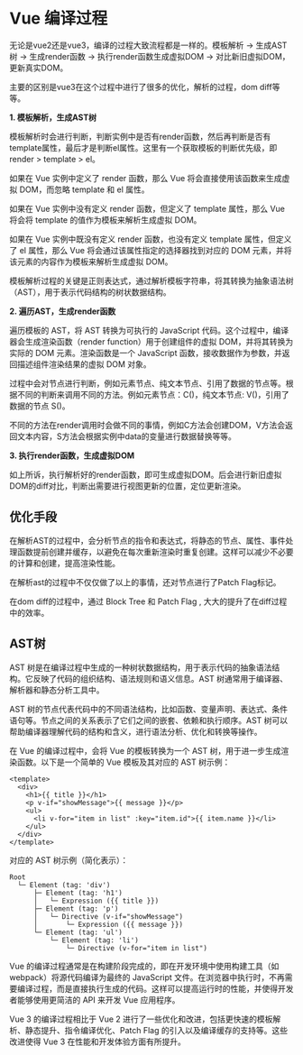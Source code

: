 # Vue 编译过程

无论是vue2还是vue3，编译的过程大致流程都是一样的。模板解析 -> 生成AST树 -> 生成render函数 -> 执行render函数生成虚拟DOM -> 对比新旧虚拟DOM，更新真实DOM。

主要的区别是vue3在这个过程中进行了很多的优化，解析的过程，dom diff等等。


**1. 模板解析，生成AST树**

模板解析时会进行判断，判断实例中是否有render函数，然后再判断是否有template属性，最后才是判断el属性。这里有一个获取模板的判断优先级，即render > template > el。

如果在 Vue 实例中定义了 render 函数，那么 Vue 将会直接使用该函数来生成虚拟 DOM，而忽略 template 和 el 属性。

如果在 Vue 实例中没有定义 render 函数，但定义了 template 属性，那么 Vue 将会将 template 的值作为模板来解析生成虚拟 DOM。

如果在 Vue 实例中既没有定义 render 函数，也没有定义 template 属性，但定义了 el 属性，那么 Vue 将会通过该属性指定的选择器找到对应的 DOM 元素，并将该元素的内容作为模板来解析生成虚拟 DOM。


模板解析过程的关键是正则表达式，通过解析模板字符串，将其转换为抽象语法树（AST），用于表示代码结构的树状数据结构。


**2. 遍历AST，生成render函数**

遍历模板的 AST，将 AST 转换为可执行的 JavaScript 代码。这个过程中，编译器会生成渲染函数（render function）用于创建组件的虚拟 DOM，并将其转换为实际的 DOM 元素。渲染函数是一个 JavaScript 函数，接收数据作为参数，并返回描述组件渲染结果的虚拟 DOM 对象。

过程中会对节点进行判断，例如元素节点、纯文本节点、引用了数据的节点等。根据不同的判断来调用不同的方法。例如元素节点：C()，纯文本节点: V()，引用了数据的节点 S()。

不同的方法在render调用时会做不同的事情，例如C方法会创建DOM，V方法会返回文本内容，S方法会根据实例中data的变量进行数据替换等等。

**3. 执行render函数，生成虚拟DOM**

如上所诉，执行解析好的render函数，即可生成虚拟DOM。后会进行新旧虚拟DOM的diff对比，判断出需要进行视图更新的位置，定位更新渲染。

## 优化手段

在解析AST的过程中，会分析节点的指令和表达式，将静态的节点、属性、事件处理函数提前创建并缓存，以避免在每次重新渲染时重复创建。这样可以减少不必要的计算和创建，提高渲染性能。

在解析ast的过程中不仅仅做了以上的事情，还对节点进行了Patch Flag标记。

在dom diff的过程中，通过 Block Tree 和 Patch Flag , 大大的提升了在diff过程中的效率。

<!-- ## 基于Vue2


**1. 模板解析**

Vue 使用基于 HTML 的模板语法来描述组件的结构。在编译过程的第一步，Vue 的模板编译器会解析模板字符串，将其转换为抽象语法树（AST）的形式。AST 是一个表示代码结构的树状数据结构，它反映了模板中的各个元素、指令和表达式之间的关系。

**2. 静态分析**

在静态分析阶段，编译器会遍历模板的 AST，分析其中的指令和表达式，收集依赖关系和优化信息。这包括检查指令是否存在、收集指令参数和表达式中使用的变量等。通过静态分析，编译器能够提前发现一些错误并进行优化，以提高运行时的性能。

**3. 代码生成**

在代码生成阶段，编译器会将 AST 转换为可执行的 JavaScript 代码。这个过程中，编译器会生成渲染函数（render function）用于创建组件的虚拟 DOM，并将其转换为实际的 DOM 元素。渲染函数是一个 JavaScript 函数，接收数据作为参数，并返回描述组件渲染结果的虚拟 DOM 对象。

**4. 静态节点标记**

在生成的代码中，编译器会对静态节点进行标记。静态节点是那些在组件的生命周期内保持不变的元素，不受数据的影响。编译器会对这些静态节点进行优化，将它们提取出来，避免在每次重新渲染时重复创建。

**5. 优化**

编译器还会对生成的代码进行一些优化，以提高运行时的性能。例如，它会识别出那些可以静态提升的节点，将它们提前创建并缓存，减少不必要的计算。

**6. 生成最终代码**

最后，编译器会将优化后的代码组装成一个可以在浏览器中执行的函数。这个函数包含了组件的渲染逻辑和响应式系统的实现。一旦生成最终的代码，就可以在浏览器中加载和执行，将组件渲染到页面上。


## 基于Vue3

**1. 模板解析**

Vue 3 仍然使用基于 HTML 的模板语法来描述组件的结构。在编译过程的第一步，Vue 的模板编译器会解析模板字符串，将其转换为抽象语法树（AST）的形式。与 Vue 2 相比，Vue 3 的编译器采用了更快速和更小的解析器，提高了解析的性能和效率。

**2. 静态提升**

在 Vue 3 中，编译器引入了静态提升的概念。静态提升是指将模板中的静态节点在编译时进行处理，将它们提前创建并缓存，以避免在每次重新渲染时重复创建。这样可以减少不必要的计算和创建，提高渲染性能。

**3. 指令编译**

Vue 3 在指令的编译方面进行了改进。编译器会对指令进行分析和优化，将其转换为更高效的代码。例如，对于常用的 v-if 和 v-for 指令，编译器会生成更优化的渲染逻辑，减少不必要的计算和更新。

**4. Patch Flag**

Vue 3 引入了 Patch Flag 的概念，用于标记组件的更新策略。编译器会根据模板的结构和指令的使用情况为组件生成 Patch Flag，以在更新时进行快速的路径判断和跳过无需更新的节点，提高渲染性能。

**5. 编译缓存**

Vue 3 的编译器支持编译缓存，可以将编译过的模板缓存起来，避免重复的编译过程。这样在开发过程中可以更快地进行热重载和增量编译，提高开发效率。 -->


## AST树
AST 树是在编译过程中生成的一种树状数据结构，用于表示代码的抽象语法结构。它反映了代码的组织结构、语法规则和语义信息。AST 树通常用于编译器、解析器和静态分析工具中。

AST 树的节点代表代码中的不同语法结构，比如函数、变量声明、表达式、条件语句等。节点之间的关系表示了它们之间的嵌套、依赖和执行顺序。AST 树可以帮助编译器理解代码的结构和含义，进行语法分析、优化和转换等操作。

在 Vue 的编译过程中，会将 Vue 的模板转换为一个 AST 树，用于进一步生成渲染函数。以下是一个简单的 Vue 模板及其对应的 AST 树示例：
```vue
<template>
  <div>
    <h1>{{ title }}</h1>
    <p v-if="showMessage">{{ message }}</p>
    <ul>
      <li v-for="item in list" :key="item.id">{{ item.name }}</li>
    </ul>
  </div>
</template>
```
对应的 AST 树示例（简化表示）：
```ast
Root
  └─ Element (tag: 'div')
      ├─ Element (tag: 'h1')
      │   └─ Expression ({{ title }})
      ├─ Element (tag: 'p')
      │   └─ Directive (v-if="showMessage")
      │       └─ Expression ({{ message }})
      └─ Element (tag: 'ul')
          └─ Element (tag: 'li')
              └─ Directive (v-for="item in list")
```



Vue 的编译过程通常是在构建阶段完成的，即在开发环境中使用构建工具（如 webpack）将源代码编译为最终的 JavaScript 文件。在浏览器中执行时，不再需要编译过程，而是直接执行生成的代码。这样可以提高运行时的性能，并使得开发者能够使用更简洁的 API 来开发 Vue 应用程序。

Vue 3 的编译过程相比于 Vue 2 进行了一些优化和改进，包括更快速的模板解析、静态提升、指令编译优化、Patch Flag 的引入以及编译缓存的支持等。这些改进使得 Vue 3 在性能和开发体验方面有所提升。